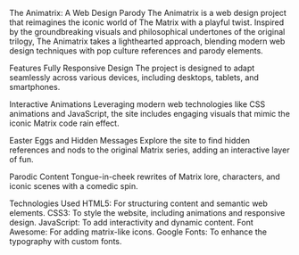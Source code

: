 The Animatrix: A Web Design Parody
The Animatrix is a web design project that reimagines the iconic world of The Matrix with a playful twist. Inspired by the groundbreaking visuals and philosophical undertones of the original trilogy, The Animatrix takes a lighthearted approach, blending modern web design techniques with pop culture references and parody elements.

Features
Fully Responsive Design
The project is designed to adapt seamlessly across various devices, including desktops, tablets, and smartphones.

Interactive Animations
Leveraging modern web technologies like CSS animations and JavaScript, the site includes engaging visuals that mimic the iconic Matrix code rain effect.

Easter Eggs and Hidden Messages
Explore the site to find hidden references and nods to the original Matrix series, adding an interactive layer of fun.

Parodic Content
Tongue-in-cheek rewrites of Matrix lore, characters, and iconic scenes with a comedic spin.

Technologies Used
HTML5: For structuring content and semantic web elements.
CSS3: To style the website, including animations and responsive design.
JavaScript: To add interactivity and dynamic content.
Font Awesome: For adding matrix-like icons.
Google Fonts: To enhance the typography with custom fonts.
